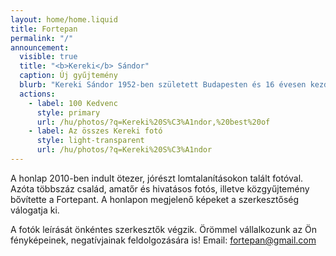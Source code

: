 ```yaml
---
layout: home/home.liquid
title: Fortepan
permalink: "/"
announcement:
  visible: true
  title: "<b>Kereki</b> Sándor"
  caption: Új gyűjtemény
  blurb: "Kereki Sándor 1952-ben született Budapesten és 16 évesen kezdett el fényképezni. Képein egyszerre groteszk és érzelmes jelenetek elevenednek meg a 70-es évek mindennapjaiból. <b>Ötven év után előkerült</b> fotói egy eddig ismeretlen színt hoznak a Fortepanba, az elsősorban emberekre, figurákra, karakterekre fókuszáló street-fotós világát. A tíz év alatt készült többezer negatív kockájából 1850 fotót választottunk ki a Fortepanra és a <b>száz kedvenc Kereki-fotónkat külön is ajánljuk.</b>"
  actions:
    - label: 100 Kedvenc
      style: primary
      url: /hu/photos/?q=Kereki%20S%C3%A1ndor,%20best%20of
    - label: Az összes Kereki fotó
      style: light-transparent
      url: /hu/photos/?q=Kereki%20S%C3%A1ndor
---
```


A honlap 2010-ben indult ötezer, jórészt lomtalanításokon talált fotóval. Azóta többszáz család, amatőr és hivatásos fotós, illetve közgyűjtemény bővítette a Fortepant. A honlapon megjelenő képeket a szerkesztőség válogatja ki.

A fotók leírását önkéntes szerkesztők végzik. Örömmel vállalkozunk az Ön fényképeinek, negatívjainak feldolgozására is! Email: [fortepan@gmail.com](mailto:fortepan@gmail.com)
